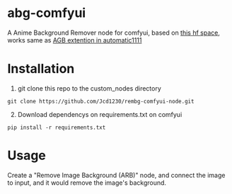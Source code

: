 # abg-comfyui
A Anime Background Remover node for comfyui, based on [this hf space](https://huggingface.co/spaces/skytnt/anime-remove-background), works same as [AGB extention in automatic1111](https://github.com/KutsuyaYuki/ABG_extension/tree/main)


# Installation
1. git clone this repo to the custom_nodes directory
```
git clone https://github.com/Jcd1230/rembg-comfyui-node.git
```

2. Download dependencys on requirements.txt on comfyui
```
pip install -r requirements.txt
```
# Usage
Create a "Remove Image Background (ARB)" node, and connect the image to input, and it would remove the image's background.
